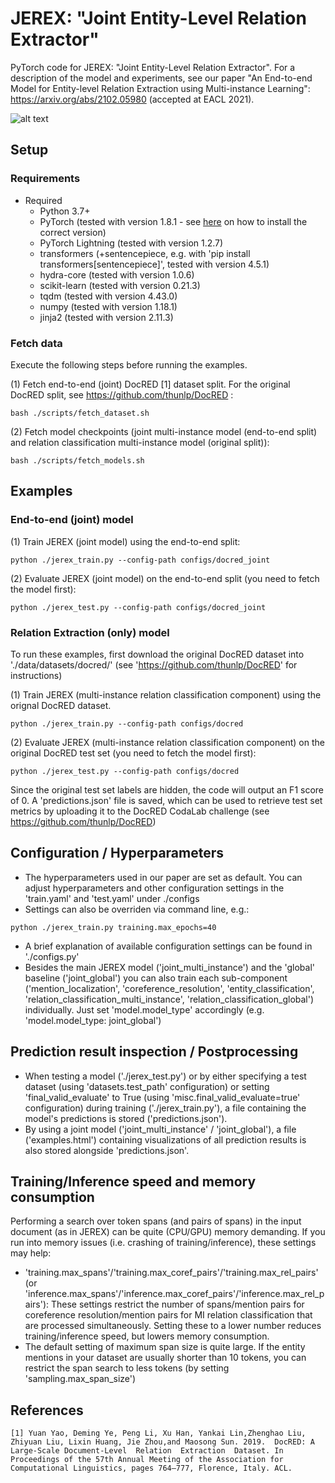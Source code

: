 # JEREX: "Joint Entity-Level Relation Extractor"
PyTorch code for JEREX: "Joint Entity-Level Relation Extractor". For a description of the model and experiments, see our paper "An End-to-end Model for Entity-level Relation Extraction using Multi-instance Learning": https://arxiv.org/abs/2102.05980 (accepted at EACL 2021).

![alt text](http://deepca.cs.hs-rm.de/img/deepca/jerex.png)

## Setup
### Requirements
- Required
  - Python 3.7+
  - PyTorch (tested with version 1.8.1 - see [here](https://pytorch.org/get-started/locally/) on how to install the correct version)
  - PyTorch Lightning (tested with version 1.2.7)
  - transformers (+sentencepiece, e.g. with 'pip install transformers[sentencepiece]', tested with version 4.5.1)
  - hydra-core (tested with version 1.0.6)
  - scikit-learn (tested with version 0.21.3)
  - tqdm (tested with version 4.43.0)
  - numpy (tested with version 1.18.1)
  - jinja2 (tested with version 2.11.3)


### Fetch data
Execute the following steps before running the examples.

(1) Fetch end-to-end (joint) DocRED [1] dataset split. For the original DocRED split, see https://github.com/thunlp/DocRED :
```
bash ./scripts/fetch_dataset.sh
```

(2) Fetch model checkpoints (joint multi-instance model (end-to-end split) and relation classification multi-instance model (original split)):
```
bash ./scripts/fetch_models.sh
```

## Examples

### End-to-end (joint) model
(1) Train JEREX (joint model) using the end-to-end split:
```
python ./jerex_train.py --config-path configs/docred_joint
```

(2) Evaluate JEREX (joint model) on the end-to-end split (you need to fetch the model first):
```
python ./jerex_test.py --config-path configs/docred_joint
```

### Relation Extraction (only) model
To run these examples, first download the original DocRED dataset into './data/datasets/docred/' (see 'https://github.com/thunlp/DocRED' for instructions)

(1) Train JEREX (multi-instance relation classification component) using the orignal DocRED dataset.
```
python ./jerex_train.py --config-path configs/docred
```

(2) Evaluate JEREX (multi-instance relation classification component) on the original DocRED test set (you need to fetch the model first):
```
python ./jerex_test.py --config-path configs/docred
```
Since the original test set labels are hidden, the code will output an F1 score of 0. A 'predictions.json' file is saved, which can be used to retrieve test set metrics by uploading it to the DocRED CodaLab challenge (see https://github.com/thunlp/DocRED)

## Configuration / Hyperparameters
- The hyperparameters used in our paper are set as default. You can adjust hyperparameters and other configuration settings in the 'train.yaml' and 'test.yaml' under ./configs
- Settings can also be overriden via command line, e.g.:
```
python ./jerex_train.py training.max_epochs=40
```
- A brief explanation of available configuration settings can be found in './configs.py'
- Besides the main JEREX model ('joint_multi_instance') and the 'global' baseline ('joint_global') you can also train each sub-component ('mention_localization', 'coreference_resolution', 'entity_classification',
    'relation_classification_multi_instance', 'relation_classification_global') individually. Just set 'model.model_type' accordingly (e.g. 'model.model_type: joint_global')
    
## Prediction result inspection / Postprocessing
- When testing a model ('./jerex_test.py') or by either specifying a test dataset (using 'datasets.test_path' configuration) or setting 'final_valid_evaluate' to True (using 'misc.final_valid_evaluate=true' configuration) during training ('./jerex_train.py'), a file containing the model's predictions is stored ('predictions.json'). 
- By using a joint model ('joint_multi_instance' /  'joint_global'), a file ('examples.html') containing visualizations of all prediction results is also stored alongside 'predictions.json'.

## Training/Inference speed and memory consumption
Performing a search over token spans (and pairs of spans) in the input document (as in JEREX) can be quite (CPU/GPU) memory demanding. If you run into memory issues (i.e. crashing of training/inference), these settings may help:
- 'training.max_spans'/'training.max_coref_pairs'/'training.max_rel_pairs' (or 'inference.max_spans'/'inference.max_coref_pairs'/'inference.max_rel_pairs'): 
These settings restrict the number of spans/mention pairs for coreference resolution/mention pairs for MI relation classification that are processed simultaneously. 
Setting these to a lower number reduces training/inference speed, but lowers memory consumption. 
- The default setting of maximum span size is quite large. 
If the entity mentions in your dataset are usually shorter than 10 tokens, you can restrict the span search to less tokens (by setting 'sampling.max_span_size')

## References
```
[1] Yuan Yao, Deming Ye, Peng Li, Xu Han, Yankai Lin,Zhenghao Liu, Zhiyuan Liu, Lixin Huang, Jie Zhou,and Maosong Sun. 2019.  DocRED: A Large-Scale Document-Level  Relation  Extraction  Dataset. In Proceedings of the 57th Annual Meeting of the Association for Computational Linguistics, pages 764–777, Florence, Italy. ACL.
```
